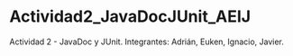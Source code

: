 # Actividad2_JavaDocJUnit_AEIJ
Actividad 2 - JavaDoc y JUnit. Integrantes: Adrián, Euken, Ignacio, Javier.
